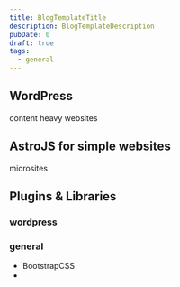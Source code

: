 ```yaml
---
title: BlogTemplateTitle
description: BlogTemplateDescription
pubDate: 0
draft: true
tags:
  - general
---
```

## WordPress
content heavy websites

## AstroJS for simple websites
microsites


## Plugins & Libraries
### wordpress

### general
- BootstrapCSS
- 
